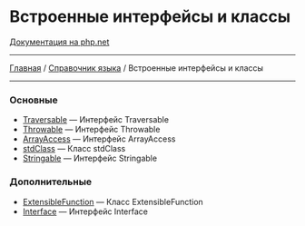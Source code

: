 # Встроенные интерфейсы и классы

[Документация на php.net](https://www.php.net/manual/ru/reserved.interfaces.php)

---

[Главная](../../README.md) / [Справочник языка](../langref.md) / Встроенные интерфейсы и классы

---

### Основные

-   [Traversable](./interfaces/base/Traversable.md) &mdash; Интерфейс Traversable
-   [Throwable](./interfaces/base/Throwable.md) &mdash; Интерфейс Throwable
-   [ArrayAccess](./interfaces/base/ArrayAccess.md) &mdash; Интерфейс ArrayAccess
-   [stdClass](./interfaces/base/stdClass.md) &mdash; Класс stdClass
-   [Stringable](./interfaces/base/Stringable.md) &mdash; Интерфейс Stringable

### Дополнительные

-   [ExtensibleFunction](./interfaces/other/ExtensibleFunction.md) &mdash; Класс ExtensibleFunction
-   [Interface](./interfaces/other/Interface.md) &mdash; Интерфейс Interface
